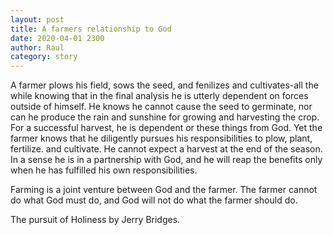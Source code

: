 ```yaml
---
layout: post
title: A farmers relationship to God
date: 2020-04-01 2300
author: Raul
category: story
---
```



A farmer plows his field, sows the seed, and fenilizes and cultivates-all the while knowing that in the final analysis he is utterly dependent on forces outside of himself. He knows he cannot cause the seed to germinate, nor can he produce the rain and sunshine for growing and harvesting the crop. For a successful harvest, he is dependent or these things from God. Yet the farmer knows that he diligently pursues his responsibilities to plow, plant, fertilize. and cultivate. He cannot expect a harvest at the end of the season. In a sense he is in a partnership with God, and he will reap the benefits only when he has fulfilled his own responsibilities. 

Farming is a joint venture between God and the farmer. The farmer cannot do what God must do, and God will not do what the farmer should do. 

The pursuit of Holiness by Jerry Bridges. 

